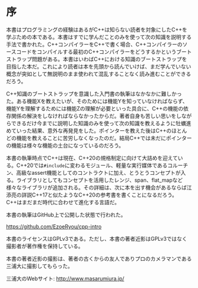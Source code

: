 # 序

本書はプログラミングの経験はあるがC++は知らない読者を対象にしたC++を学ぶための本である。本書はすでに学んだことのみを使って次の知識を説明する手法で書かれた。C++コンパイラーをC++で書く場合、C++コンパイラーのソースコードをコンパイルする最初のC++コンパイラーをどうするかというブートストラップ問題がある。本書はいわばC++における知識のブートストラップを目指した本だ。これにより読者は本を先頭から読んでいけば、まだ学んでいない概念が突如として無説明のまま使われて混乱することなく読み進むことができるだろう。

C++知識のブートストラップを意識した入門書の執筆はなかなかに難しかった。ある機能Xを教えたいが、そのためには機能Yを知っていなければならず、機能Yを理解するためには機能Zの理解が必要といった具合に、C++の機能の依存関係の解決をしなければならなかったからだ。著者自身も苦しい思いをしながらできるだけ今までに説明した知識のみを使って次の知識を教えるように牡蠣進めていった結果、意外な再発見をした。ポインターを教えた後はC++のほとんどの機能を教えることに苦労しなくなったのだ。結局C++では未だにポインターの機能は様々な機能の土台になっているのだろう。

本書の執筆時点でC++は現在、C++20の規格制定に向けて大詰めを迎えている。C++20では`#include`に変わるモジュール、軽量な実行媒体であるコルーチン、高級なassert機能としてのコントラクトに加え、とうとうコンセプトが入る。ライブラリとしてもコンセプトを活用したレンジ、span、flat_mapなど様々なライブラリが追加される。その詳細は、次に本を出す機会があるならば江添亮の詳説C++17と似たようなC++20の参考書を書くことになるだろう。C++はまだまだ時代に合わせて進化する言語だ。


本書の執筆はGitHub上で公開した状態で行われた。

<https://github.com/EzoeRyou/cpp-intro>

本書のライセンスはGPLv3である。ただし、本書の著者近影はGPLv3ではなく撮影者が著作権を保持している。


本書の著者近影の撮影は、著者の古くからの友人でありプロのカメラマンである三浦大に撮影してもらった。

三浦大のWebサイト: <http://www.masarumiura.jp/>
